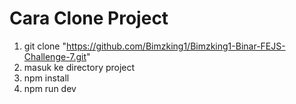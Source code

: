 # Cara Clone Project

1. git clone "https://github.com/Bimzking1/Bimzking1-Binar-FEJS-Challenge-7.git"
2. masuk ke directory project
3. npm install
4. npm run dev